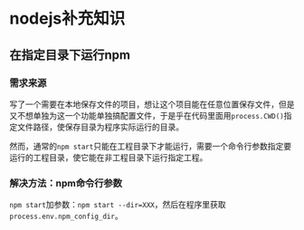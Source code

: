 # nodejs补充知识

## 在指定目录下运行npm

### 需求来源

写了一个需要在本地保存文件的项目，想让这个项目能在任意位置保存文件，但是又不想单独为这一个功能单独搞配置文件，于是乎在代码里面用`process.CWD()`指定文件路径，使保存目录为程序实际运行的目录。

然而，通常的`npm start`只能在工程目录下才能运行，需要一个命令行参数指定要运行的工程目录，使它能在非工程目录下运行指定工程。

### 解决方法：npm命令行参数

`npm start`加参数：`npm start --dir=XXX`，然后在程序里获取`process.env.npm_config_dir`。
